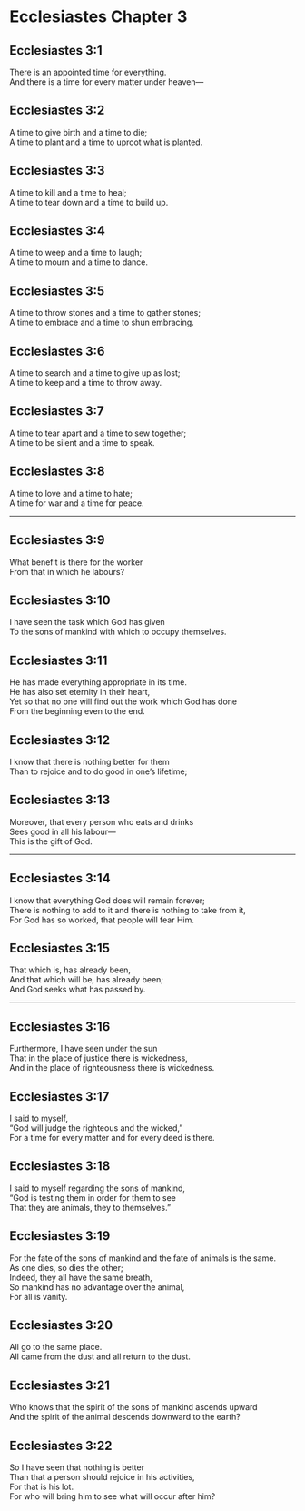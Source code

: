 # Ecclesiastes Chapter 3

## Ecclesiastes 3:1

There is an appointed time for everything.  
And there is a time for every matter under heaven—

## Ecclesiastes 3:2

A time to give birth and a time to die;  
A time to plant and a time to uproot what is planted.

## Ecclesiastes 3:3

A time to kill and a time to heal;  
A time to tear down and a time to build up.

## Ecclesiastes 3:4

A time to weep and a time to laugh;  
A time to mourn and a time to dance.

## Ecclesiastes 3:5

A time to throw stones and a time to gather stones;  
A time to embrace and a time to shun embracing.

## Ecclesiastes 3:6

A time to search and a time to give up as lost;  
A time to keep and a time to throw away.

## Ecclesiastes 3:7

A time to tear apart and a time to sew together;  
A time to be silent and a time to speak.

## Ecclesiastes 3:8

A time to love and a time to hate;  
A time for war and a time for peace.

---

## Ecclesiastes 3:9

What benefit is there for the worker  
From that in which he labours?

## Ecclesiastes 3:10

I have seen the task which God has given  
To the sons of mankind with which to occupy themselves.

## Ecclesiastes 3:11

He has made everything appropriate in its time.  
He has also set eternity in their heart,  
Yet so that no one will find out the work which God has done  
From the beginning even to the end.

## Ecclesiastes 3:12

I know that there is nothing better for them  
Than to rejoice and to do good in one’s lifetime;

## Ecclesiastes 3:13

Moreover, that every person who eats and drinks  
Sees good in all his labour—  
This is the gift of God.

---

## Ecclesiastes 3:14

I know that everything God does will remain forever;  
There is nothing to add to it and there is nothing to take from it,  
For God has so worked, that people will fear Him.

## Ecclesiastes 3:15

That which is, has already been,  
And that which will be, has already been;  
And God seeks what has passed by.

---

## Ecclesiastes 3:16

Furthermore, I have seen under the sun  
That in the place of justice there is wickedness,  
And in the place of righteousness there is wickedness.

## Ecclesiastes 3:17

I said to myself,  
“God will judge the righteous and the wicked,”  
For a time for every matter and for every deed is there.

## Ecclesiastes 3:18

I said to myself regarding the sons of mankind,  
“God is testing them in order for them to see  
That they are animals, they to themselves.”

## Ecclesiastes 3:19

For the fate of the sons of mankind and the fate of animals is the same.  
As one dies, so dies the other;  
Indeed, they all have the same breath,  
So mankind has no advantage over the animal,  
For all is vanity.

## Ecclesiastes 3:20

All go to the same place.  
All came from the dust and all return to the dust.

## Ecclesiastes 3:21

Who knows that the spirit of the sons of mankind ascends upward  
And the spirit of the animal descends downward to the earth?

## Ecclesiastes 3:22

So I have seen that nothing is better  
Than that a person should rejoice in his activities,  
For that is his lot.  
For who will bring him to see what will occur after him?
